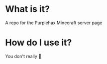 # What is it?
A repo for the Purplehax Minecraft server page

# How do I use it?
You don't really :shrug:


